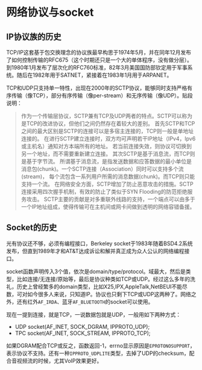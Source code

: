 网络协议与socket
====
IP协议族的历史
--
TCP/IP这套基于包交换理念的协议族最早构思于1974年5月，并在同年12月发布了如何控制传输的RFC675（这个时期还只是一个大的单体程序，没有做分层）。到1980年1月发布了层次化的RFC760标准，82年3月美国国防部钦定用于军事系统。随后在1982年用于SATNET，紧接着在1983年1月用于ARPANET。

TCP和UDP只支持单一特性，出现在2000年的SCTP协议，能够同时支持严格有序传输（像TCP），部分有序传输（像per-stream）和无序传输（像UDP）。贴段说明：

> 作为一个传输层协议，SCTP兼有TCP及UDP两者的特点。SCTP可以称为是TCP的改进协议，但他们之间仍然存在着较大的差别。
> 首先SCTP和TCP之间的最大区别是SCTP的连接可以是多宿主连接的，TCP则一般是单地址连接的。
> 在进行SCTP建立连接时，双方均可声明若干IP地址（IPv4，Ipv6或主机名）通知对方本端所有的地址。
> 若当前连接失效，则协议可切换到另一个地址，而不需要重新建立连接。
> 其次SCTP是基于消息流，而TCP则是基于字节流。
> 所谓基于消息流，是指发送数据和应答数据的最小单位是消息包(chunk)。一个SCTP连接（Association）同时可以支持多个流(stream)，
> 每个流包含一系列用户所需的消息数据(chunk)。而TCP则只能支持一个流。
> 在网络安全方面，SCTP增加了防止恶意攻击的措施。SCTP连接采用四次握手机制，有效的防止了类似于SYN Flooding的防范拒绝服务攻击。
> SCTP主要的贡献是对多重联外线路的支持，一个端点可以由多于一个IP地址组成，使得传输可在主机间或网卡间做到透明的网络容错备援。

Socket的历史
--
光有协议还不够，必须有编程接口，Berkeley socket于1983年随着BSD4.2系统发布，但直到1989年才和AT&T达成诉讼和解并真正成为众人公认的网络编程接口。

socket函数声明传入3个值，依次是domain/type/protocol。域最大，然后是类型，比如连接/无连接/原始等，最后是协议种类如TCP或UDP。经过这么多年的洗礼，历史上曾经繁多的domain类型，比如X25,IPX,AppleTalk,NetBEUI不能尽数，可对如今很多人来说，只知道IP。协议也只剩下TCP或UDP这两种了。网络之外，还有红外`AF_IRDA`、蓝牙`AF_BLUETOOTH`的socket可以使用。

现在一提到连接，就是TCP，一说数据包就是UDP，一般用如下两种方式：

* UDP socket(AF_INET, SOCK_DGRAM, IPPROTO_UDP);
* TPC socket(AF_INET, SOCK_STREAM, IPPROTO_TCP);

如果DGRAM配合TCP或反之，函数返回-1，errno显示原因是`EPROTONOSUPPORT`，表示协议不支持。还有一种`IPPROTO_UDPLITE`类型，去掉了UDP的checksum，配合音视频流的时候，尤其VoIP效果更好。